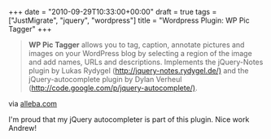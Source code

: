 +++
date = "2010-09-29T10:33:00+00:00"
draft = true
tags = ["JustMigrate", "jquery", "wordpress"]
title = "Wordpress Plugin: WP Pic Tagger"
+++
<div class="posterous_bookmarklet_entry">
      <blockquote class="posterous_long_quote"><strong>WP Pic Tagger</strong> allows you to tag, caption, annotate pictures and images on your WordPress blog by selecting a region of the image and add names, URLs and descriptions.  Implements the jQuery-Notes plugin by Lukas Rydygel (<a href="http://jquery-notes.rydygel.de/)">http://jquery-notes.rydygel.de/)</a> and the jQuery-autocomplete plugin by Dylan Verheul (<a href="http://code.google.com/p/jquery-autocomplete/)">http://code.google.com/p/jquery-autocomplete/)</a>.</blockquote>

<div class="posterous_quote_citation">via <a href="http://www.alleba.com/blog/2010/09/29/wordpress-plugin-wp-pic-tagger/">alleba.com</a></div>
    <p>I'm proud that my jQuery autocompleter is part of this plugin. Nice work Andrew!</p></div>